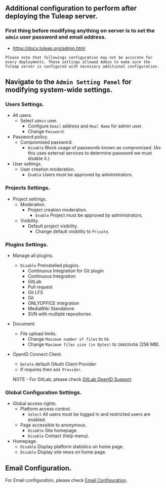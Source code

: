## Additional configuration to perform after deploying the Tuleap server.

### First thing before modifying anything on server is to set the `admin` user password and email address.
- https://docs.tuleap.org/admin.html

```Please note that followings configuration may not be accurate for every deployments. These settings allowed Admin to make sure the Tuleap server is configured with necessary additional configuration.```

## Navigate to the `Admin Setting Panel` for modifying system-wide settings.

### Users Settings.
- All users.
	- Select `admin` user.
		- Configure `Email` address and `Real Name` for admin user.
		- Change `Password`.
- Password policy.
	- Compromised password.
		- `Disable` Block usage of passwords known as compromised. (As this uses external services to determine password we must disable it.)
- User settings.
	- User creation moderation.
		- `Enable` Users must be approved by administrators.

### Projects Settings.
- Project settings.
	- Moderation.
		- Project creation moderation.
			- `Enable` Project must be approved by administrators.
	- Visibility.
		- Default project visibility.
			- Change default visibility to `Private`.

### Plugins Settings.
- Manage all plugins.
	- `Disable` Preinstalled plugins.
		- Continuous Integration for Git plugin
		- Continuous Integration
		- GitLab
		- Pull request
		- Git LFS
		- Git
		- ONLYOFFICE integration
		- MediaWiki Standalone
		- SVN with multiple repositories
- Document.
	- File upload limits.
		- Change `Maximum number of files` to `50`.
		- Change `Maximum files size (in Bytes)` to `268435456` (256 MB).
- OpenID Connect Client.
	- `Delete` default OAuth Client Provider.
	- If requires then `Add Provider`.
	
	NOTE - For GitLab, please check [GitLab OpenID Support](./gitlab-openid-support.md).

### Global Configuration Settings.
- Global access rights.
	- Platform access control.
		- `Select` All users must be logged in and restricted users are enabled.
	- Page accessible to anonymous.
		- `Disable` Site homepage.
		- `Disable` Contact (help menu).
- Homepage.
	- `Disable` Display platform statistics on home page.
	- `Disable` Display site news on home page.
	
## Email Configuration.
For Email configuration, please check [Email Configuration](./email-configuration.md).
